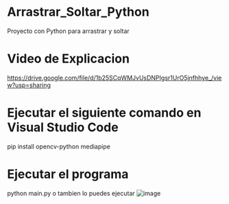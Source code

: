 # Arrastrar_Soltar_Python
Proyecto con Python para arrastrar y soltar

# Video de Explicacion
https://drive.google.com/file/d/1b25SCqWMJvUsDNPIgsr1UrO5jnfhhye_/view?usp=sharing

# Ejecutar el siguiente comando en Visual Studio Code
pip install opencv-python mediapipe

# Ejecutar el programa
python main.py
o
tambien lo puedes ejecutar 
![image](https://github.com/user-attachments/assets/c3982249-3303-4c39-aef9-3ee5ba12eb88)

